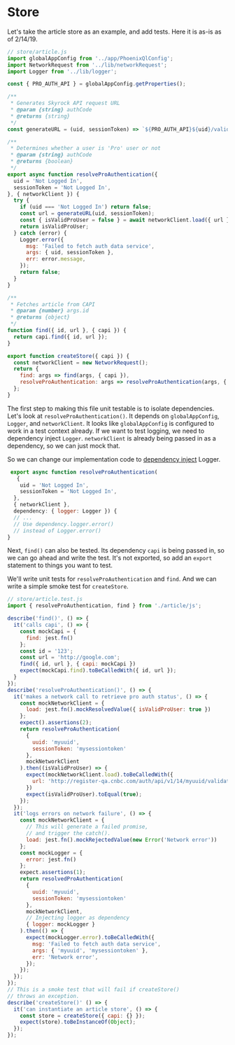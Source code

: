 # Store

Let's take the article store as an example, and add tests. Here it is as-is as of 2/14/19.

```javascript
// store/article.js
import globalAppConfig from '../app/PhoenixQlConfig';
import NetworkRequest from '../lib/networkRequest';
import Logger from '../lib/logger';

const { PRO_AUTH_API } = globalAppConfig.getProperties();

/**
 * Generates Skyrock API request URL
 * @param {string} authCode
 * @returns {string}
 */
const generateURL = (uid, sessionToken) => `${PRO_AUTH_API}${uid}/validateProUser?token=${sessionToken}`;

/**
 * Determines whether a user is 'Pro' user or not
 * @param {string} authCode
 * @returns {boolean}
 */
export async function resolveProAuthentication({
  uid = 'Not Logged In',
  sessionToken = 'Not Logged In',
}, { networkClient }) {
  try {
    if (uid === 'Not Logged In') return false;
    const url = generateURL(uid, sessionToken);
    const { isValidProUser = false } = await networkClient.load({ url }) || {};
    return isValidProUser;
  } catch (error) {
    Logger.error({
      msg: 'Failed to fetch auth data service',
      args: { uid, sessionToken },
      err: error.message,
    });
    return false;
  }
}

/**
 * Fetches article from CAPI
 * @param {number} args.id
 * @returns {object}
 */
function find({ id, url }, { capi }) {
  return capi.find({ id, url });
}

export function createStore({ capi }) {
  const networkClient = new NetworkRequest();
  return {
    find: args => find(args, { capi }),
    resolveProAuthentication: args => resolveProAuthentication(args, { networkClient }),
  };
}
```

The first step to making this file unit testable is to isolate dependencies. Let's look at `resolveProAuthentication()`. It depends on `globalAppConfig`, `Logger`, and `networkClient`. It looks like `globalAppConfig` is configured to work in a test context already. If we want to test logging, we need to dependency inject `Logger`. `networkClient` is already being passed in as a dependency, so we can just mock that.

So we can change our implementation code to [dependency inject](../General/dependencyInjection.md) Logger.

```javascript
 export async function resolveProAuthentication(
   {
    uid = 'Not Logged In',
    sessionToken = 'Not Logged In',
  },
  { networkClient },
  dependency: { logger: Logger }) {
  // ...
  // Use dependency.logger.error()
  // instead of Logger.error()
}
```
Next, `find()` can also be tested. Its dependency `capi` is being passed in, so we can go ahead and write the test. It's not exported, so add an `export` statement to things you want to test.

We'll write unit tests for `resolveProAuthentication` and `find`. And we can write a simple smoke test for `createStore`.

```javascript
// store/article.test.js
import { resolveProAuthentication, find } from './article/js';

describe('find()', () => {
  it('calls capi', () => {
    const mockCapi = {
      find: jest.fn()
    };
    const id = '123';
    const url = 'http://google.com';
    find({ id, url }, { capi: mockCapi })
    expect(mockCapi.find).toBeCalledWith({ id, url });
  }
});
describe('resolveProAuthentication()', () => {
  it('makes a network call to retrieve pro auth status', () => {
    const mockNetworkClient = {
      load: jest.fn().mockResolvedValue({ isValidProUser: true })
    };
    expect().assertions(2);
    return resolveProAuthentication(
      {
        uuid: 'myuuid',
        sessionToken: 'mysessiontoken'
      },
      mockNetworkClient
    ).then((isValidProUser) => {
      expect(mockNetworkClient.load).toBeCalledWith({
        url: 'http://register-qa.cnbc.com/auth/api/v1/14/myuuid/validateProUser?token=mysessiontoken'
      })
      expect(isValidProUser).toEqual(true);
    });
  });
  it('logs errors on network failure', () => {
    const mockNetworkClient = {
      // This will generate a failed promise,
      // and trigger the catch().
      load: jest.fn().mockRejectedValue(new Error('Network error'))
    };
    const mockLogger = {
      error: jest.fn()
    };
    expect.assertions(1);
    return resolvedProAuthentication(
      {
        uuid: 'myuuid',
        sessionToken: 'mysessiontoken'
      },
      mockNetworkClient,
      // Injecting logger as dependency
      { logger: mockLogger }
    ).then(() => {
      expect(mockLogger.error).toBeCalledWith({
        msg: 'Failed to fetch auth data service',
        args: { 'myuuid', 'mysessiontoken' },
        err: 'Network error',
      });
    });
  });
});
// This is a smoke test that will fail if createStore()
// throws an exception.
describe('createStore()' () => {
  it('can instantiate an article store', () => {
    const store = createStore({ capi: {} });
    expect(store).toBeInstanceOf(Object);
  });
});
```
